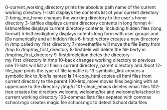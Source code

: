 0-current_working_directory prints the absolute path name of the current working directory
1-listit displays the contents list of your current directory
2-bring_me_home changes the working directory to the user's home directory
3-listfiles displays current directory contents in long format
4-listmorefiles displays current directory contents, including hidden files (long format)
5-listfilesdigitonly displays cotents long form with user groups and IDs numerically and all hidden files
6-firstdirectory creates a new directory in /tmp called my_first_directory
7-movethatfile will move the file Betty from /tmp to /tmp/my_first_directory
8-firstdele will delete the file berty in /tmp/my_first_directory
9-firstdirdeletion dletes the directory my_first_directory in /tmp
10-back changes working directory to previous one
11-lists will list all filesin current directory, parent directory and /boot
12-file_type prints the type of file iamafile is
13-symbolic_link creates a symbolic link to /bin/ls named __ls__
14-copy_html copies all html files from current directory to the parent
100-lets_move moves files begining with an uppercase to the directory /tmp/u
101-clean_emacs deletes emac files
102-tree creates the directory welcome, welcome/to/ and welcome/to/school in current working directory
103-commas lists files sepated with commas
school.mgc creates magic file school.mgc to detect School data files
